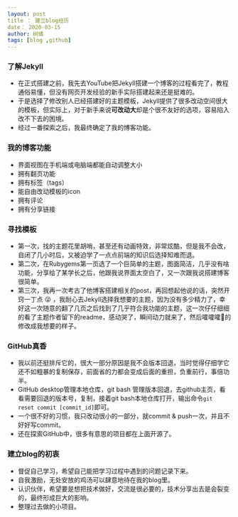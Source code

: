 ```yaml
---
layout: post
title ： 建立blog经历
date： 2020-03-15 
author: 树燏
tags: [blog ,github]
---
```

### 了解Jekyll
- 在正式搭建之前，我先去YouTube把Jekyll搭建一个博客的过程看完了，教程通俗易懂，但没有网页开发经验的新手实际搭建起来还是挺难的。
- 于是选择了修改别人已经搭建好的主题模板，Jekyll提供了很多改动空间很大的模板，但实际上，对于新手来说**可改动大**却是个很不友好的选项，容易陷入改不下去的困境。
- 经过一番探索之后，我最终确定了我的博客功能。

### 我的博客功能
- 界面视图在手机端或电脑端都能自动调整大小
- 拥有翻页功能
- 拥有标签（tags）
- 能自由改动模板的icon
- 拥有评论
- 拥有分享链接

### 寻找模板
- 第一次，找的主题花里胡哨，甚至还有动画特效，非常炫酷，但是我不会改，自闭了几小时后，又被迫学了一点点前端的知识后选择知难而退。
- 第二次，在Rubygems第一页选了一个巨简单的主题，图面简洁，几乎没有啥功能，分享给了某学长之后，他跟我说界面太空白了，又一次跟我说搭建博客很简单。
- 第三次，我再一次考古了他博客搭建相关的post，再回想起他说的话，突然开窍一丁点 :stuck_out_tongue: ，我耐心去Jekyll选择我想要的主题，因为没有多少精力了，幸好这一次随意的翻了几页之后找到了几乎符合我功能的主题，这一次仔仔细细的看了主题作者留下的readme，感动哭了，瞬间动力就来了，然后嚯嚯嚯:muscle:的修改成我想要的样子。

### GitHub真香
- 我以前还挺排斥它的，很大一部分原因是我不会版本回退，当时觉得仔细学它还不如粗暴的复制保存，前面省的力都会变成后面的重担，负重前行，事倍功半。
- GitHub desktop管理本地仓库，git bash 管理版本回退，去github主页，看看需要回退的版本号，复制，接着git bash本地仓库打开，输出命令`git reset commit [commit_id]`即可。
- 一个很不好的习惯，我只改动很小的一部分，就commit & push一次，并且不好好写commit。
- 还在探索GitHub中，很多有意思的项目都在上面开源了。

### 建立blog的初衷
- 督促自己学习，希望自己能把学习过程中遇到的问题记录下来。
- 自我激励，无处安放的鸡汤可以肆意地待在我的blog里。
- 认识伙伴，希望要是想把技术做好，交流是很必要的，技术分享出去是会裂变的，最终形成巨大的影响。
- 整理过去做的小项目。



